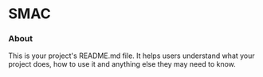 SMAC
====

### About

This is your project's README.md file. It helps users understand what your
project does, how to use it and anything else they may need to know.
